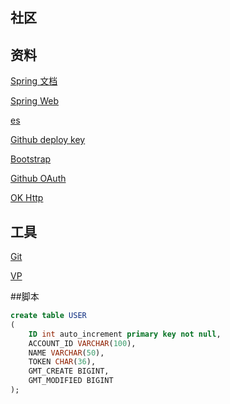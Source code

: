 ## 社区

## 资料
[Spring 文档](https://spring.io/guides)

[Spring Web](https://spring.io/guides/gs/serving-web-content/)

[es](https://elasticsearch.cn/explore)

[Github deploy key](https://developer.github.com/v3/guides/managing-deploy-keys/#deploy-keys)

[Bootstrap](https://v3.bootcss.com/getting-started/)

[Github OAuth](https://docs.github.com/en/developers/apps/creating-an-oauth-app)

[OK Http](https://github.com/square/okhttp)

## 工具
[Git](https://git-scm.com/download)

[VP](https://www.visual-paradigm.com)

##脚本

```sql
create table USER
(
	ID int auto_increment primary key not null,
	ACCOUNT_ID VARCHAR(100),
	NAME VARCHAR(50),
	TOKEN CHAR(36),
	GMT_CREATE BIGINT,
	GMT_MODIFIED BIGINT
);
```